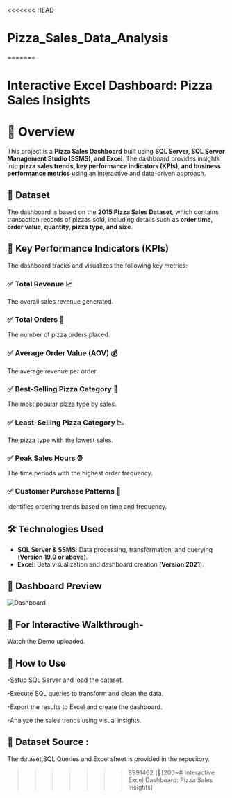<<<<<<< HEAD
# Pizza_Sales_Data_Analysis
=======
# Interactive Excel Dashboard: Pizza Sales Insights
# 📌 Overview  

This project is a **Pizza Sales Dashboard** built using **SQL Server, SQL Server Management Studio (SSMS), and Excel**. The dashboard provides insights into **pizza sales trends, key performance indicators (KPIs), and business performance metrics** using an interactive and data-driven approach.  

## 📂 Dataset  

The dashboard is based on the **2015 Pizza Sales Dataset**, which contains transaction records of pizzas sold, including details such as **order time, order value, quantity, pizza type, and size**.  

## 🎯 Key Performance Indicators (KPIs)  

The dashboard tracks and visualizes the following key metrics:  

### ✅ **Total Revenue** 📈  
The overall sales revenue generated.  

### ✅ **Total Orders** 🛒  
The number of pizza orders placed.  

### ✅ **Average Order Value (AOV)** 💰  
The average revenue per order.  

### ✅ **Best-Selling Pizza Category** 🍕  
The most popular pizza type by sales.  

### ✅ **Least-Selling Pizza Category** 📉  
The pizza type with the lowest sales.  

### ✅ **Peak Sales Hours** ⏰  
The time periods with the highest order frequency.  

### ✅ **Customer Purchase Patterns** 👥  
Identifies ordering trends based on time and frequency.  

## 🛠️ **Technologies Used**  

- **SQL Server & SSMS**: Data processing, transformation, and querying (**Version 19.0 or above**).  
- **Excel**: Data visualization and dashboard creation (**Version 2021**).  



## 📸 Dashboard Preview
![Dashboard](https://github.com/user-attachments/assets/2bdd63da-eb8e-402e-b77e-fad9f3ad7c9e)


## 🎥 For Interactive Walkthrough-
Watch the Demo uploaded.


## 🚀 How to Use

-Setup SQL Server and load the dataset.

-Execute SQL queries to transform and clean the data.

-Export the results to Excel and create the dashboard.

-Analyze the sales trends using visual insights.

## 📎 Dataset Source : 
The dataset,SQL Queries and Excel sheet is provided in the repository.

>>>>>>> 8991462 ([200~# Interactive Excel Dashboard: Pizza Sales Insights)
